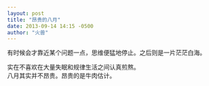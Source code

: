 ```yaml
---
layout: post
title: "昂贵的八月"
date: 2013-09-14 14:15 -0500
author: "火兽"
---
```


有时候会才靠近某个问题一点，思维便猛地停止。之后则是一片茫茫白海。



实在不喜欢在大量失眠和规律生活之间认真煎熬。 <br>
八月其实并不昂贵。昂贵的是牛肉估计。

